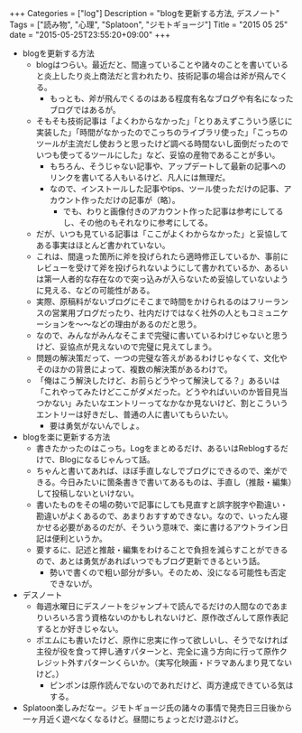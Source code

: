 +++
Categories = ["log"]
Description = "blogを更新する方法, デスノート"
Tags = ["読み物", "心理", "Splatoon", "ジモトギョージ"]
Title = "2015 05 25"
date = "2015-05-25T23:55:20+09:00"
+++

* blogを更新する方法
	* blogはつらい。最近だと、間違っていることや諸々のことを書いていると炎上したり炎上商法だと言われたり、技術記事の場合は斧が飛んでくる。
		* もっとも、斧が飛んでくるのはある程度有名なブログや有名になったブログではあるが。
	* そもそも技術記事は「よくわからなかった」「とりあえずこういう感じに実装した」「時間がなかったのでこっちのライブラリ使った」「こっちのツールが主流だし使おうと思ったけど調べる時間ないし面倒だったのでいつも使ってるツールにした」など、妥協の産物であることが多い。
		* もちろん、そうじゃない記事や、アップデートして最新の記事へのリンクを書いてる人もいるけど、凡人には無理だ。
		* なので、インストールした記事やtips、ツール使っただけの記事、アカウント作っただけの記事が（略）。
			* でも、わりと画像付きのアカウント作った記事は参考にしてるし、その他のもそれなりに参考にしてる。
	* だが、いつも見ている記事は「ここがよくわからなかった」と妥協してある事実はほとんど書かれていない。
	* これは、間違った箇所に斧を投げられたら適時修正しているか、事前にレビューを受けて斧を投げられないようにして書かれているか、あるいは第一人者的な存在なので突っ込みが入らないため妥協していないように見える、などの可能性がある。
	* 実際、原稿料がないブログにそこまで時間をかけられるのはフリーランスの営業用ブログだったり、社内だけではなく社外の人ともコミュニケーションを〜〜などの理由があるのだと思う。
	* なので、みんながみんなそこまで完璧に書いているわけじゃないと思うけど、妥協点が見えないので完璧に見えてしまう。
	* 問題の解決策だって、一つの完璧な答えがあるわけじゃなくて、文化やそのほかの背景によって、複数の解決策があるわけで。
	* 「俺はこう解決したけど、お前らどうやって解決してる？」あるいは「これやってみたけどここがダメだった。どうやればいいのか皆目見当つかない」みたいなエントリーってなかなか見ないけど、割とこういうエントリーは好きだし、普通の人に書いてもらいたい。
		* 要は勇気がないんでしょ。
* blogを楽に更新する方法
	* 書きたかったのはこっち。Logをまとめるだけ、あるいはReblogするだけで、Blogになるじゃんって話。
	* ちゃんと書いてあれば、ほぼ手直しなしでブログにできるので、楽ができる。今日みたいに箇条書きで書いてあるものは、手直し（推敲・編集）して投稿しないといけない。
	* 書いたものをその場の勢いで記事にしても見直すと誤字脱字や勘違い・勘違いがよくあるので、あまりおすすめできない。なので、いったん寝かせる必要があるのだが、そういう意味で、楽に書けるアウトライン日記は便利というか。
	* 要するに、記述と推敲・編集をわけることで負担を減らすことができるので、あとは勇気があればいつでもブログ更新できるという話。
		* 勢いで書くので粗い部分が多い。そのため、没になる可能性も否定できないが。
* デスノート
	* 毎週水曜日にデスノートをジャンプ＋で読んでるだけの人間なのであまりいろいろ言う資格ないのかもしれないけど、原作改ざんして原作表記するとか好きじゃない。
	* ポエムにも書いたけど、原作に忠実に作って欲しいし、そうでなければ主役が役を食って押し通すパターンと、完全に違う方向に行って原作クレジット外すパターンくらいか。（実写化映画・ドラマあんまり見てないけど。）
		* ピンポンは原作読んでないのであれだけど、両方達成できている気はする。
* Splatoon楽しみだなー。ジモトギョージ氏の諸々の事情で発売日三日後から一ヶ月近く遊べなくなるけど。昼間にちょっとだけ遊ぶけど。